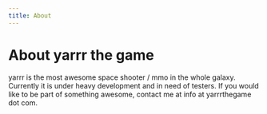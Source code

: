 ```yaml
---
title: About
---
```


# About yarrr the game

yarrr is the most awesome space shooter / mmo in the whole galaxy. Currently it is under heavy
development and in need of testers. If you would like to be part of something awesome, contact me
at info at yarrrthegame dot com.

